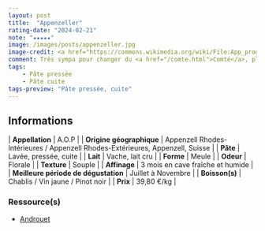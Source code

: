 ```yaml
---
layout: post
title:  "Appenzeller"
rating-date: "2024-02-21"
note: "★★★★★"
image: /images/posts/appenzeller.jpg
image-credit: <a href="https://commons.wikimedia.org/wiki/File:App_product_0001_bc.jpg">Ulled</a>, <a href="https://creativecommons.org/licenses/by-sa/4.0">CC BY-SA 4.0</a>, via Wikimedia Commons
comment: Très sympa pour changer du <a href="/comte.html">Comté</a>, plus prononcé en goût. Sa texture est un peu plus souple également.
tags:
    - Pâte pressée
    - Pâte cuite
tags-preview: "Pâte pressée, cuite"
---
```


## Informations

| **Appellation** | A.O.P |
| **Origine géographique** | Appenzell Rhodes-Intérieures / Appenzell Rhodes-Extérieures, Appenzell, Suisse |
| **Pâte** | Lavée, pressée, cuite |
| **Lait** | Vache, lait cru |
| **Forme** | Meule |
| **Odeur** | Florale |
| **Texture** | Souple |
| **Affinage** | 3 mois en cave fraîche et humide |
| **Meilleure période de dégustation** | Juillet à Novembre |
| **Boisson(s)** | Chablis / Vin jaune / Pinot noir |
| **Prix** | 39,80 €/kg |

### Ressource(s)
* [Androuet](https://androuet.com/appenzeller-ou-appenzel-189.html)